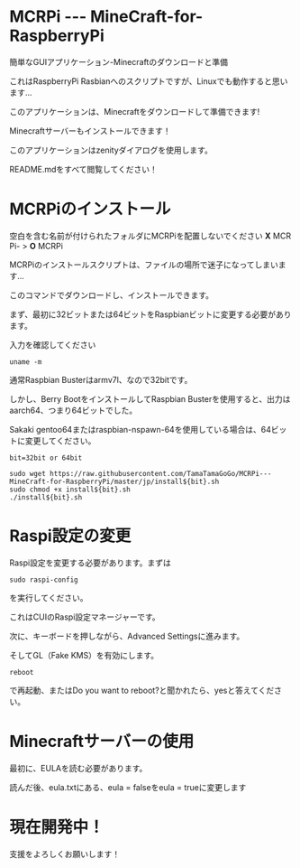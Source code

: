 # MCRPi --- MineCraft-for-RaspberryPi

簡単なGUIアプリケーション-Minecraftのダウンロードと準備

これはRaspberryPi Rasbianへのスクリプトですが、Linuxでも動作すると思います...

このアプリケーションは、Minecraftをダウンロードして準備できます!

Minecraftサーバーもインストールできます！

このアプリケーションはzenityダイアログを使用します。

README.mdをすべて閲覧してください！

# MCRPiのインストール

空白を含む名前が付けられたフォルダにMCRPiを配置しないでください **X** MCR Pi- > **O** MCRPi

MCRPiのインストールスクリプトは、ファイルの場所で迷子になってしまいます...

このコマンドでダウンロードし、インストールできます。

まず、最初に32ビットまたは64ビットをRaspbianビットに変更する必要があります。

入力を確認してください

    uname -m
通常Raspbian Busterはarmv7l、なので32bitです。

しかし、Berry BootをインストールしてRaspbian Busterを使用すると、出力はaarch64、つまり64ビットでした。

Sakaki gentoo64またはraspbian-nspawn-64を使用している場合は、64ビットに変更してください。

    bit=32bit or 64bit
 
    sudo wget https://raw.githubusercontent.com/TamaTamaGoGo/MCRPi---MineCraft-for-RaspberryPi/master/jp/install${bit}.sh
    sudo chmod +x install${bit}.sh
    ./install${bit}.sh
# Raspi設定の変更

Raspi設定を変更する必要があります。まずは

    sudo raspi-config
を実行してください。

これはCUIのRaspi設定マネージャーです。

次に、キーボードを押しながら、Advanced Settingsに進みます。

そしてGL（Fake KMS）を有効にします。

    reboot
で再起動、またはDo you want to reboot?と聞かれたら、yesと答えてください。

# Minecraftサーバーの使用

最初に、EULAを読む必要があります。

読んだ後、eula.txtにある、eula = falseをeula = trueに変更します

# 現在開発中！

支援をよろしくお願いします！
